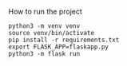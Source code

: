 How to run the project

```
python3 -m venv venv
source venv/bin/activate
pip install -r requirements.txt
export FLASK_APP=flaskapp.py
python3 -m flask run
```
